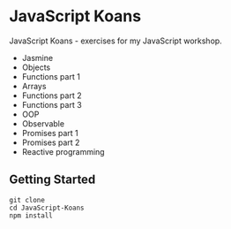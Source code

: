 JavaScript Koans
===

JavaScript Koans - exercises for my JavaScript workshop.

- Jasmine
- Objects
- Functions part 1
- Arrays
- Functions part 2
- Functions part 3
- OOP
- Observable
- Promises part 1
- Promises part 2
- Reactive programming

## Getting Started

````
git clone 
cd JavaScript-Koans
npm install
````
